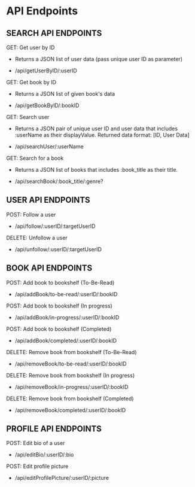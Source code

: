 # API Endpoints

## SEARCH API ENDPOINTS

GET: Get user by ID

- Returns a JSON list of user data (pass unique user ID as parameter)

- /api/getUserByID/:userID

GET: Get book by ID

- Returns a JSON list of given book's data

- /api/getBookByID/:bookID

GET: Search user

- Returns a JSON pair of unique user ID and user data that includes :userName as their displayValue. Returned data format: [ID, User Data]

- /api/searchUser/:userName

GET: Search for a book

- Returns a JSON list of books that includes :book_title as their title.

- /api/searchBook/:book_title/:genre?

## USER API ENDPOINTS

POST: Follow a user

- /api/follow/:userID/:targetUserID

DELETE: Unfollow a user

- /api/unfollow/:userID/:targetUserID

## BOOK API ENDPOINTS

POST: Add book to bookshelf (To-Be-Read)

- /api/addBook/to-be-read/:userID/:bookID

POST: Add book to bookshelf (In progress)

- /api/addBook/in-progress/:userID/:bookID

POST: Add book to bookshelf (Completed)

- /api/addBook/completed/:userID/:bookID

DELETE: Remove book from bookshelf (To-Be-Read)

- /api/removeBook/to-be-read/:userID/:bookID

DELETE: Remove book from bookshelf (In progress)

- /api/removeBook/in-progress/:userID/:bookID

DELETE: Remove book from bookshelf (Completed)

- /api/removeBook/completed/:userID/:bookID

## PROFILE API ENDPOINTS

POST: Edit bio of a user

- /api/editBio/:userID/:bio

POST: Edit profile picture

- /api/editProfilePicture/:userID/:picture
